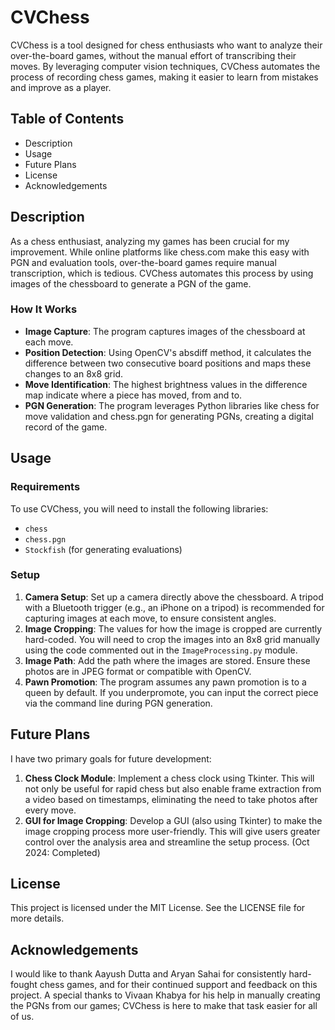 # CVChess

CVChess is a tool designed for chess enthusiasts who want to analyze their over-the-board games, without the manual effort of transcribing their moves. By leveraging computer vision techniques, CVChess automates the process of recording chess games, making it easier to learn from mistakes and improve as a player.

## Table of Contents
* Description
* Usage
* Future Plans
* License
* Acknowledgements

## Description
As a chess enthusiast, analyzing my games has been crucial for my improvement. While online platforms like chess.com make this easy with PGN and evaluation tools, over-the-board games require manual transcription, which is tedious. CVChess automates this process by using images of the chessboard to generate a PGN of the game.

### How It Works

* **Image Capture**: The program captures images of the chessboard at each move.
* **Position Detection**: Using OpenCV's absdiff method, it calculates the difference between two consecutive board positions and maps these changes to an 8x8 grid.
* **Move Identification**: The highest brightness values in the difference map indicate where a piece has moved, from and to.
* **PGN Generation**: The program leverages Python libraries like chess for move validation and chess.pgn for generating PGNs, creating a digital record of the game.

## Usage

### Requirements
To use CVChess, you will need to install the following libraries:
* `chess`
* `chess.pgn`
* `Stockfish` (for generating evaluations)

### Setup
1. **Camera Setup**: Set up a camera directly above the chessboard. A tripod with a Bluetooth trigger (e.g., an iPhone on a tripod) is recommended for capturing images at each move, to ensure consistent angles.
2. **Image Cropping**: The values for how the image is cropped are currently hard-coded. You will need to crop the images into an 8x8 grid manually using the code commented out in the `ImageProcessing.py` module.
3. **Image Path**: Add the path where the images are stored. Ensure these photos are in JPEG format or compatible with OpenCV.
4. **Pawn Promotion**: The program assumes any pawn promotion is to a queen by default. If you underpromote, you can input the correct piece via the command line during PGN generation.

## Future Plans
I have two primary goals for future development:
1. **Chess Clock Module**: Implement a chess clock using Tkinter. This will not only be useful for rapid chess but also enable frame extraction from a video based on timestamps, eliminating the need to take photos after every move.
2. **GUI for Image Cropping**: Develop a GUI (also using Tkinter) to make the image cropping process more user-friendly. This will give users greater control over the analysis area and streamline the setup process. (Oct 2024: Completed)

## License
This project is licensed under the MIT License. See the LICENSE file for more details.

## Acknowledgements
I would like to thank Aayush Dutta and Aryan Sahai for consistently hard-fought chess games, and for their continued support and feedback on this project. A special thanks to Vivaan Khabya for his help in manually creating the PGNs from our games; CVChess is here to make that task easier for all of us.
